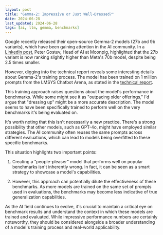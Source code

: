 ```yaml
---
layout: post
title: "Gemma-2: Impressive or Just Well-Dressed?"
date: 2024-06-28
last_updated: 2024-06-28
tags: [ai, llm, gemma, benchmarks]
---
```


Google recently released their open-source Gemma-2 models (27b and 9b variants), which have been gaining attention in the AI community. In a [LinkedIn post](https://www.linkedin.com/posts/peter-gostev_google-released-some-pretty-nice-looking-activity-7212591031073075200-o2P5), Peter Gostev, Head of AI at Moonpig, highlighted that the 27b variant is now ranking slightly higher than Meta's 70b model, despite being 2.5 times smaller.

However, digging into the technical report reveals some interesting details about Gemma-2's training process. The model has been trained on 1 million prompts from the LMSYS Chatbot Arena, as stated in the [technical report](https://storage.googleapis.com/deepmind-media/gemma/gemma-2-report.pdf).

This training approach raises questions about the model's performance in benchmarks. While some might see it as "outpacing older offerings," I'd argue that "dressing up" might be a more accurate description. The model seems to have been specifically trained to perform well on the very benchmarks it's being evaluated on.

It's worth noting that this isn't necessarily a new practice. There's a strong possibility that other models, such as GPT-4o, might have employed similar strategies. The AI community often reuses the same prompts across different evaluations, which can lead to models being overfitted to these specific benchmarks.

This situation highlights two important points:

1. Creating a "people-pleaser" model that performs well on popular benchmarks isn't inherently wrong. In fact, it can be seen as a smart strategy to showcase a model's capabilities.

2. However, this approach can potentially dilute the effectiveness of these benchmarks. As more models are trained on the same set of prompts used in evaluations, the benchmarks may become less indicative of true generalization capabilities.

As the AI field continues to evolve, it's crucial to maintain a critical eye on benchmark results and understand the context in which these models are trained and evaluated. While impressive performance numbers are certainly noteworthy, they should be considered alongside a broader understanding of a model's training process and real-world applicability.